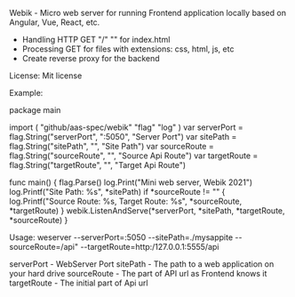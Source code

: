 Webik - Micro web server for running Frontend application locally based on Angular, Vue, React, etc.

- Handling HTTP GET "/" "" for index.html
- Processing GET for files with extensions: css, html, js, etc 
- Create reverse proxy for the backend

   
License: Mit license


Example:


package main

import (
	"github/aas-spec/webik"
	"flag"
	"log"
)
var serverPort = flag.String("serverPort", ":5050", "Server Port")
var sitePath = flag.String("sitePath", "", "Site Path")
var sourceRoute = flag.String("sourceRoute", "", "Source Api Route")
var targetRoute = flag.String("targetRoute", "", "Target Api Route")


func main() {
	flag.Parse()
	log.Print("Mini web server, Webik 2021")
	log.Printf("Site Path: %s", *sitePath)
	if *sourceRoute != "" {
		log.Printf("Source Route: %s, Target Route: %s", *sourceRoute, *targetRoute)
	}
	webik.ListenAndServe(*serverPort, *sitePath, *targetRoute, *sourceRoute)
}
 
Usage:  weserver --serverPort=:5050 --sitePath=./mysappite  --sourceRoute=/api" --targetRoute=http:/127.0.0.1:5555/api

serverPort  -  WebServer Port
sitePath  -    The path to a web application on your hard drive
sourceRoute -  The part of API url as Frontend knows it
targetRoute -  The initial part of Api url